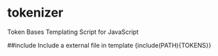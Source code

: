 # tokenizer
Token Bases Templating Script for JavaScript

##include
Include a external file in template 
{include(PATH){TOKENS}}

